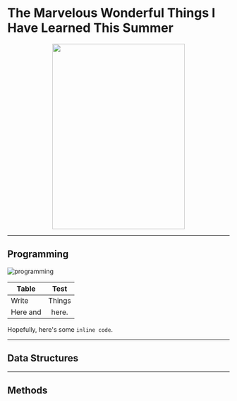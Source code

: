 # The Marvelous Wonderful Things I Have Learned This Summer

<p align="center">
  <img 
       width = "300"
       height = "420"
       src="https://user-images.githubusercontent.com/97626329/180857642-9ddc573c-0a64-4175-a397-2f68f10404d2.jpg"
  >
</p>




---
## Programming
![programming](https://user-images.githubusercontent.com/97626329/180851137-f6448af2-f7db-4339-bd02-482eb61ac2bc.gif)


|Table     |Test    |
|----------|:------:|
|Write     |Things  |
|Here and  |here.   |

Hopefully, here's some `inline code`. 

---

## Data Structures

---
## Methods

